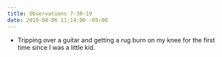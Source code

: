 ```yaml
---
title: Observations 7-30-19
date: 2019-08-06 11:14:00 -05:00
---
```


- Tripping over a guitar and getting a rug burn on my knee for the first time since I was a little kid.